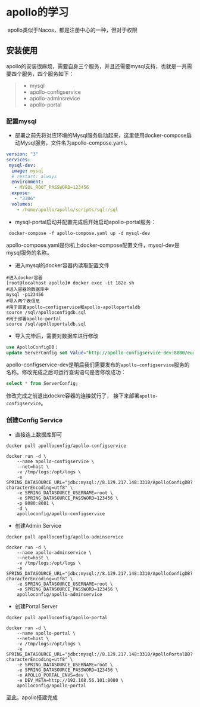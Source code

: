 # apollo的学习

​	apollo类似于Nacos，都是注册中心的一种，但对于权限

## 安装使用

​	apollo的安装很麻烦，需要自身三个服务，并且还需要mysql支持，也就是一共需要四个服务，四个服务如下：

>- mysql
>- apollo-configservice
>- apollo-adminsrevice
>- apollo-portal

### 配置mysql

* 部署之前先将对应环境的Mysql服务启动起来，这里使用docker-compose启动Mysql服务，文件名为apollo-compose.yaml。

```yml
version: "3"
services:
 mysql-dev:
  image: mysql
  # restart: always
  environment:
   - MYSQL_ROOT_PASSWORD=123456
  expose:
   - "3306"
  volumes:
    - /home/apollo/apollo/scripts/sql:/sql     
```

*  mysql-portal启动并配置完成后开始启动apollo-portal服务：

  ```shell
   docker-compose -f apollo-compose.yaml up -d mysql-dev
  ```

apollo-compose.yaml是你机上docker-compose配置文件，mysql-dev是mysql服务的名称。

* 进入mysql的docker容器内读取配置文件

```shell
#进入docker容器
[root@localhost apollo]# docker exec -it 182e sh
#进入容器的数据库中
mysql -p123456
#导入两个表信息
#用于部署apollo-configservice和apollo-apolloportaldb
source /sql/apolloconfigdb.sql
#用于部署apollo-portal
source /sql/apolloportaldb.sql
```

* 导入完毕后，需要对数据库进行修改

```sql
use ApolloConfigDB；
update ServerConfig set Value="http://apollo-configservice-dev:8080/eureka/" where `key`="eureka.service.url";
```

apollo-configservice-dev是稍后我们需要发布的`apollo-configservice`服务的名称。修改完成之后可运行查询语句是否修改成功：

```sql
select * from ServerConfig;
```

修改完成之前退出dockre容器的连接就行了， 接下来部署`apollo-configservice`。

### 创建Config Service

* 直接连上数据库即可

```shell
docker pull apolloconfig/apollo-configservice

docker run -d \
    --name apollo-configservice \
    --net=host \
    -v /tmp/logs:/opt/logs \
    -e SPRING_DATASOURCE_URL="jdbc:mysql://8.129.217.148:3310/ApolloConfigDB?characterEncoding=utf8" \
    -e SPRING_DATASOURCE_USERNAME=root \
    -e SPRING_DATASOURCE_PASSWORD=123456 \
    -p 8080:8081 \
    -d \
    apolloconfig/apollo-configservice

```

* 创建Admin Service

```shell
docker pull apolloconfig/apollo-adminservice

docker run -d \
    --name apollo-adminservice \
    --net=host \
    -v /tmp/logs:/opt/logs \
    -e SPRING_DATASOURCE_URL="jdbc:mysql://8.129.217.148:3310/ApolloConfigDB?characterEncoding=utf8" \
    -e SPRING_DATASOURCE_USERNAME=root \
    -e SPRING_DATASOURCE_PASSWORD=123456 \
    apolloconfig/apollo-adminservice
```

* 创建Portal Server

```shell
docker pull apolloconfig/apollo-portal

docker run -d \
    --name apollo-portal \
    --net=host \
    -v /tmp/logs:/opt/logs \
    -e SPRING_DATASOURCE_URL="jdbc:mysql://8.129.217.148:3310/ApolloPortalDB?characterEncoding=utf8" \
    -e SPRING_DATASOURCE_USERNAME=root \
    -e SPRING_DATASOURCE_PASSWORD=123456 \
    -e APOLLO_PORTAL_ENVS=dev \
    -e DEV_META=http://192.168.56.101:8080 \
    apolloconfig/apollo-portal
```

至此，apollo搭建完成

